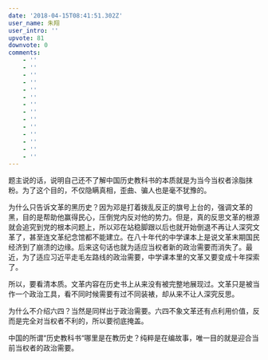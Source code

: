 ```yaml
---
date: '2018-04-15T08:41:51.302Z'
user_name: 朱翔
user_intro: ''
upvote: 81
downvote: 0
comments:
    - ''
    - ''
    - ''
    - ''
    - ''
    - ''
    - ''
    - ''
    - ''
    - ''
    - ''
    - ''
    - ''
    - ''
---
```


题主说的话，说明自己还不了解中国历史教科书的本质就是为当今当权者涂脂抹粉。为了这个目的，不仅隐瞒真相，歪曲、骗人也是毫不犹豫的。

为什么只告诉文革的黑历史？因为邓是打着拨乱反正的旗号上台的，强调文革的黑，目的是帮助他赢得民心，压倒党内反对他的势力。但是，真的反思文革的根源就会追究到党的根本问题上，所以邓在站稳脚跟以后也就开始倒退不再让人深究文革了，甚至连文革纪念馆都不能建立。在八十年代的中学课本上是说文革末期国民经济到了崩溃的边缘。后来这句话也就为适应当权者新的政治需要而消失了。最近，为了适应习近平走毛左路线的政治需要，中学课本里的文革又要变成十年探索了。

所以，要看清本质。文革内容在历史书上从来没有被完整地展现过。文革只是被当作一个政治工具，看不同时候需要有过不同装裱，却从来不让人深究反思。

为什么不介绍六四？当然是同样出于政治需要。六四不象文革还有点利用价值，反而是完全对当权者不利的，所以要彻底掩盖。

中国的所谓“历史教科书“哪里是在教历史？纯粹是在编故事，唯一目的就是迎合当前当权者的政治需要。
